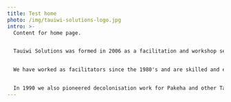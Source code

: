 ```yaml
---
title: Test home
photo: /img/tauiwi-solutions-logo.jpg
intro: >-
  Content for home page.


  Tauiwi Solutions was formed in 2006 as a facilitation and workshop service offered by cross-cultural Tauiwi facilitators based in Otepoti (Dunedin). 


  We have worked as facilitators since the 1980's and are skilled and experienced Treaty of Waitangi educators.


  In 1990 we also pioneered decolonisation work for Pakeha and other Tauiwi peoples under the name Beams & Specks Workshops. These decolonisation workshops focused on exploring how issues of colonisation affected
---
```

